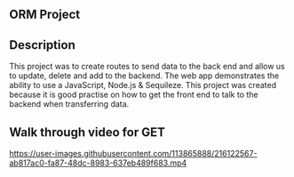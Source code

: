 ## ORM Project


## Description
This project was to create routes to send data to the back end and allow us to update, delete and add to the backend. The web app demonstrates the ability to use a JavaScript, Node.js & Sequileze. This project was created because it is good practise on how to get the front end to talk to the backend when transferring data.

## Walk through video for GET 
https://user-images.githubusercontent.com/113865888/216122567-ab817ac0-fa87-48dc-8983-637eb489f683.mp4
